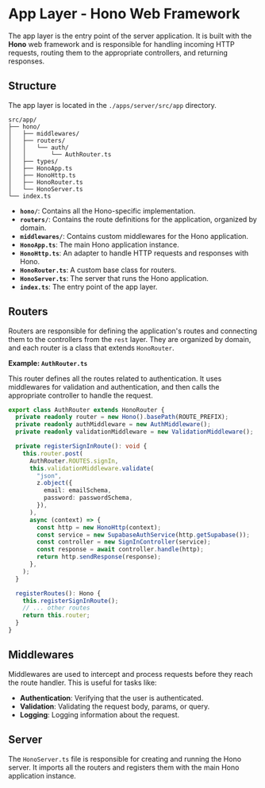 # App Layer - Hono Web Framework

The app layer is the entry point of the server application. It is built with the
**Hono** web framework and is responsible for handling incoming HTTP requests,
routing them to the appropriate controllers, and returning responses.

## Structure

The app layer is located in the `./apps/server/src/app` directory.

```
src/app/
├── hono/
│   ├── middlewares/
│   ├── routers/
│   │   └── auth/
│   │       └── AuthRouter.ts
│   ├── types/
│   ├── HonoApp.ts
│   ├── HonoHttp.ts
│   ├── HonoRouter.ts
│   └── HonoServer.ts
└── index.ts
```

- **`hono/`**: Contains all the Hono-specific implementation.
- **`routers/`**: Contains the route definitions for the application, organized
  by domain.
- **`middlewares/`**: Contains custom middlewares for the Hono application.
- **`HonoApp.ts`**: The main Hono application instance.
- **`HonoHttp.ts`**: An adapter to handle HTTP requests and responses with Hono.
- **`HonoRouter.ts`**: A custom base class for routers.
- **`HonoServer.ts`**: The server that runs the Hono application.
- **`index.ts`**: The entry point of the app layer.

## Routers

Routers are responsible for defining the application's routes and connecting
them to the controllers from the `rest` layer. They are organized by domain, and
each router is a class that extends `HonoRouter`.

**Example: `AuthRouter.ts`**

This router defines all the routes related to authentication. It uses
middlewares for validation and authentication, and then calls the appropriate
controller to handle the request.

```typescript
export class AuthRouter extends HonoRouter {
  private readonly router = new Hono().basePath(ROUTE_PREFIX);
  private readonly authMiddleware = new AuthMiddleware();
  private readonly validationMiddleware = new ValidationMiddleware();

  private registerSignInRoute(): void {
    this.router.post(
      AuthRouter.ROUTES.signIn,
      this.validationMiddleware.validate(
        "json",
        z.object({
          email: emailSchema,
          password: passwordSchema,
        }),
      ),
      async (context) => {
        const http = new HonoHttp(context);
        const service = new SupabaseAuthService(http.getSupabase());
        const controller = new SignInController(service);
        const response = await controller.handle(http);
        return http.sendResponse(response);
      },
    );
  }

  registerRoutes(): Hono {
    this.registerSignInRoute();
    // ... other routes
    return this.router;
  }
}
```

## Middlewares

Middlewares are used to intercept and process requests before they reach the
route handler. This is useful for tasks like:

- **Authentication**: Verifying that the user is authenticated.
- **Validation**: Validating the request body, params, or query.
- **Logging**: Logging information about the request.

## Server

The `HonoServer.ts` file is responsible for creating and running the Hono
server. It imports all the routers and registers them with the main Hono
application instance.
